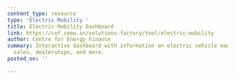 ```yaml
---
content_type: resource
type: 'Electric Mobility '
title: Electric Mobility Dashboard
link: https://cef.ceew.in/solutions-factory/tool/electric-mobility
author: Centre for Energy Finance
summary: Interactive dashboard with information on electric vehicle manufacturing,
  sales, dealerships, and more.
posted_on: ''

---
```


